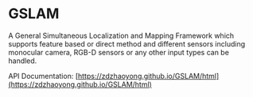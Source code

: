 # GSLAM
A General Simultaneous Localization and Mapping Framework which supports feature based or direct method and different sensors including monocular camera, RGB-D sensors or any other input types can be handled.

API Documentation: [https://zdzhaoyong.github.io/GSLAM/html](https://zdzhaoyong.github.io/GSLAM/html)


